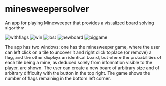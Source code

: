 # minesweepersolver
An app for playing Minesweeper that provides a visualized board solving algorithm.

![withflags](https://user-images.githubusercontent.com/60260374/120554999-0d58e980-c3c0-11eb-8255-33d42a19b0d7.PNG)
![win](https://user-images.githubusercontent.com/60260374/120555008-0f22ad00-c3c0-11eb-8d06-a8b4a4d69f59.PNG)
![loss](https://user-images.githubusercontent.com/60260374/120555012-1053da00-c3c0-11eb-8fd8-53f07b9ec7f8.PNG)
![newboard](https://user-images.githubusercontent.com/60260374/120555019-11850700-c3c0-11eb-8a29-acd5a1892434.PNG)
![biggame](https://user-images.githubusercontent.com/60260374/120555027-147ff780-c3c0-11eb-85d3-c58fa4a9ce47.PNG)

The app has two windows: one has the minesweeper game, where the user can left click on a tile to uncover it and right click to place (or remove) a flag, and the other displays an identical board, but where the probabilities of each tile being a mine, as deduced solely from information visible to the player, are shown. The user can create a new board of arbitrary size and of arbitrary difficulty with the button in the top right. The game shows the number of flags remaining in the bottom left corner.
